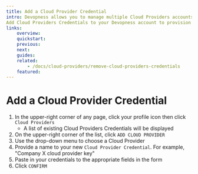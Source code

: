 ```yaml
---
title: Add a Cloud Provider Credential
intro: Devopness allows you to manage multiple Cloud Providers accounts from a single platform.
Add Cloud Providers Credentials to your Devopness account to provision and manage cloud infrastructure resources with increased productivity.
links:
    overview:
    quickstart:
    previous:
    next:
    guides:
    related:
        - /docs/cloud-providers/remove-cloud-providers-credentials
    featured:
---
```


# Add a Cloud Provider Credential
1. In the upper-right corner of any page, click your profile icon then click `Cloud Providers`
    - A list of existing Cloud Providers Credentials will be displayed
2. On the upper-right corner of the list, click `ADD CLOUD PROVIDER`
3. Use the drop-down menu to choose a Cloud Provider
4. Provide a name to your new `Cloud Provider Credential`. For example, "Company X cloud provider key"
5. Paste in your credentials to the appropriate fields in the form
6. Click `CONFIRM`
